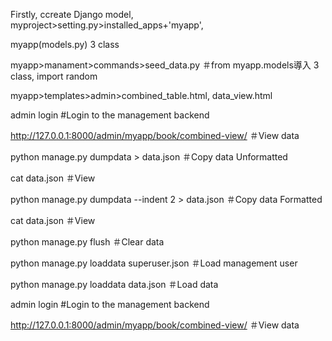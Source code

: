Firstly, ccreate Django model, myproject>setting.py>installed_apps+'myapp',

myapp(models.py) 3 class

myapp>manament>commands>seed_data.py ＃from myapp.models導入 3 class, import random

myapp>templates>admin>combined_table.html, data_view.html

admin login #Login to the management backend

http://127.0.0.1:8000/admin/myapp/book/combined-view/ ＃View data

python manage.py dumpdata > data.json ＃Copy data Unformatted

cat data.json ＃View

python manage.py dumpdata --indent 2 > data.json ＃Copy data Formatted

cat data.json ＃View

python manage.py flush ＃Clear data

python manage.py loaddata superuser.json ＃Load management user

python manage.py loaddata data.json ＃Load data

admin login #Login to the management backend

http://127.0.0.1:8000/admin/myapp/book/combined-view/ ＃View data
